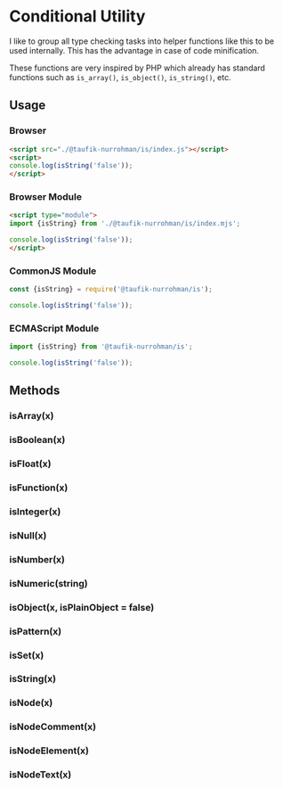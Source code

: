 Conditional Utility
===================

I like to group all type checking tasks into helper functions like this to be used internally. This has the advantage in case of code minification.

These functions are very inspired by PHP which already has standard functions such as `is_array()`, `is_object()`, `is_string()`, etc.

Usage
-----

### Browser

~~~ html
<script src="./@taufik-nurrohman/is/index.js"></script>
<script>
console.log(isString('false'));
</script>
~~~

### Browser Module

~~~ html
<script type="module">
import {isString} from './@taufik-nurrohman/is/index.mjs';

console.log(isString('false'));
</script>
~~~

### CommonJS Module

~~~ js
const {isString} = require('@taufik-nurrohman/is');

console.log(isString('false'));
~~~

### ECMAScript Module

~~~ js
import {isString} from '@taufik-nurrohman/is';

console.log(isString('false'));
~~~

Methods
-------

### isArray(x)

### isBoolean(x)

### isFloat(x)

### isFunction(x)

### isInteger(x)

### isNull(x)

### isNumber(x)

### isNumeric(string)

### isObject(x, isPlainObject = false)

### isPattern(x)

### isSet(x)

### isString(x)

### isNode(x)

### isNodeComment(x)

### isNodeElement(x)

### isNodeText(x)
